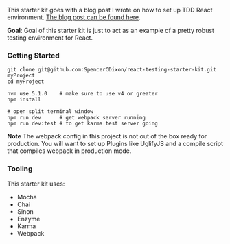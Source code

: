 This starter kit goes with a blog post I wrote on how to set up TDD React
environment.  [The blog post can be found here](http://spencerdixon.com/blog/setting-up-testing-in-react.html).

**Goal**: Goal of this starter kit is just to act as an example of a pretty
robust testing environment for React.  

### Getting Started
```
git clone git@github.com:SpencerCDixon/react-testing-starter-kit.git myProject
cd myProject

nvm use 5.1.0    # make sure to use v4 or greater
npm install

# open split terminal window
npm run dev      # get webpack server running
npm run dev:test # to get karma test server going
```

**Note** The webpack config in this project is not out of the box ready for
production.  You will want to set up Plugins like UglifyJS and a
compile script that compiles webpack in production mode.


### Tooling
This starter kit uses:
* Mocha
* Chai
* Sinon
* Enzyme
* Karma
* Webpack
